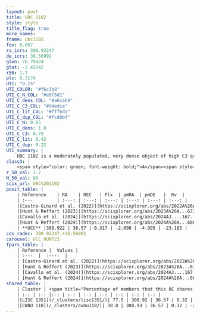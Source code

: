 ```yaml
---
layout: post
title: UBC 1102
style: style
title_flag: true
more_names: 
fname: ubc1102
fov: 0.057
ra_icrs: 308.92247
de_icrs: 36.56991
glon: 76.70424
glat: -2.43242
r50: 1.7
plx: 0.3174
UTI: "0.15"
UTI_COLOR: "#f6c1b8"
UTI_C_N_COL: "#e9f5d1"
UTI_C_dens_COL: "#a6cab9"
UTI_C_C3_COL: "#d4edca"
UTI_C_lit_COL: "#fff6da"
UTI_C_dup_COL: "#fcd0bf"
UTI_C_N: 0.65
UTI_C_dens: 1.0
UTI_C_C3: 0.75
UTI_C_lit: 0.42
UTI_C_dup: 0.22
UTI_summary: |
    UBC 1102 is a moderately populated, very dense object of high C3 quality. It was recently reported in the literature.<br><br><span style="color: #99180f; font-weight: bold;">Warning: </span>This is likely a duplicate object, which shares a large percentage of members with at least one previously reported entry.
class3: |
    <span style="color: green; font-weight: bold;">A</span><span style="color: #FFC300; font-weight: bold;">B</span>
r_50_val: 1.7
N_50_val: 80
scix_url: UBC%201102
posit_table: |
    | Reference    | RA    | DEC   | Plx  | pmRA  | pmDE   |  Rv  |
    | :---         | :---: | :---: | :---: | :---: | :---: | :---: |
    |[Castro-Ginard et al. (2022)](https://scixplorer.org/abs/2022A%26A...661A.118C) | 308.93 | 36.57 | 0.32 | -2.11 | -4.98 | -- |
    |[Hunt & Reffert (2023)](https://scixplorer.org/abs/2023A%26A...673A.114H) | 308.927 | 36.569 | 0.324 | -2.12 | -4.992 | 5.515 |
    |[Cavallo et al. (2024)](https://scixplorer.org/abs/2024AJ....167...12C) | 308.919 | 36.568 | 0.321 | -- | -- | -- |
    |[Hunt & Reffert (2024)](https://scixplorer.org/abs/2024A%26A...686A..42H) | 308.927 | 36.569 | 0.324 | -2.12 | -4.992 | 5.515 |
    | **UCC** |308.922 | 36.57 | 0.317 | -2.098 | -4.995 | -23.183 | 
cds_radec: 308.92247,+36.56991
carousel: UCC_HUNT23
fpars_table: |
    | Reference |  Values |
    | :---  |  :---:  |
    | [Castro-Ginard et al. (2022)](https://scixplorer.org/abs/2022A%26A...661A.118C) | `AV=3.145, Dist=3640, logAge=7.134` |
    | [Hunt & Reffert (2023)](https://scixplorer.org/abs/2023A%26A...673A.114H) | `AV50=3.596, diffAV50=2.603, MOD50=12.327, logAge50=7.409` |
    | [Cavallo et al. (2024)](https://scixplorer.org/abs/2024AJ....167...12C) | `AV50=3.68, dMod50=12.75, logAge50=7.42, [Fe/H]50=0.76` |
    | [Hunt & Reffert (2024)](https://scixplorer.org/abs/2024A%26A...686A..42H) | `MassJ=858.164` |
shared_table: |
    | Cluster | <span title="Percentage of members that this OC shares with the ones listed">%</span>   | RA   | DEC   | Plx   | pmRA  | pmDE  | Rv | UTI |
    | :-: | :-: |:-: | :-: | :-: | :-: | :-: | :-: | :-: |
    |[LISC 1351](/_clusters/lisc1351/)| 77.5 | 308.92 | 36.57 | 0.32 | -2.11 | -4.98 | -14.86 |0.52 |
    |[CWNU 118](/_clusters/cwnu118/)| 38.8 | 308.93 | 36.57 | 0.32 | -2.1 | -5.01 | -- |0.0 |
---
```


